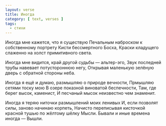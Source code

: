 ```yaml
---
layout: verse
title: Иногда
category: [ text, verses ]
tags:
  - стихи
---
```

Иногда мне кажется,
    что я существую
Печальным наброском
    к собственному портрету
Кисти бессмертного Босха,
Краски кладущего слаженно
    на холст примитивного света.

Иногда мне видится,
    край другой судьбы —
        альтер-эго,
Звук последней трубы
    навевает потустороннюю негу,
Открывая маленькую зелёную дверь
    с обратной стороны неба.

Иногда я ещё и думаю,
    размышляю
        о природе вечности,
Прмышляю сетями тоску мою
В озере показной
    виноватой беспечности,
Там, где берег высок,
    каменист,
И песчаный мысок
    неизвестно чем знаменит.

Иногда я теряю ниточки
    размышлений моих ленивых
И, если позволят силы,
    заново начинаю корпеть,
Начисто переписывая кисточкой
    красной тушью
        по жёлтому шёлку
Мысли.
Бывали и иные времена
    иногда —
Вышли.
